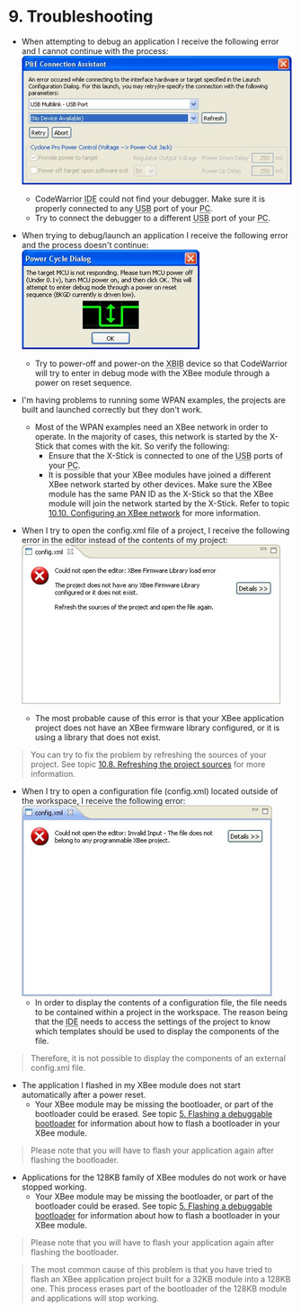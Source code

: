 <h1>9. Troubleshooting</h1>

* When attempting to debug an application I receive the following error and I cannot continue with the process:
![Debugger not found](images/img011c.jpg)
	* CodeWarrior <script type="text/javascript">acronym("IDE")</script><acronym title="Integrated Development Environment">IDE</acronym> could not find your debugger. Make sure it is properly connected to any <script type="text/javascript">acronym("USB")</script><acronym title="Universal Serial Bus">USB</acronym> port of your <script type="text/javascript">acronym("PC")</script><acronym title="Personal Computer">PC</acronym>.
	* Try to connect the debugger to a different <script type="text/javascript">acronym("USB")</script><acronym title="Universal Serial Bus">USB</acronym> port of your <script type="text/javascript">acronym("PC")</script><acronym title="Personal Computer">PC</acronym>.

* When trying to debug/launch an application I receive the following error and the process doesn't continue:
![Reset needed](images/img011d.jpg)
	* Try to power-off and power-on the <script type="text/javascript">acronym("XBIB")</script><acronym title="XBee Interface Board">XBIB</acronym> device so that CodeWarrior will try to enter in debug mode with the XBee module through a power on reset sequence.

* I'm having problems to running some WPAN examples, the projects are built	and launched correctly but they don't work.
	* Most of the WPAN examples need an XBee network in order to operate. In the majority of cases, this network is started by the X-Stick that comes with the kit. So verify the following:
		* Ensure that the X-Stick is connected to one of the <script type="text/javascript">acronym("USB")</script><acronym title="Universal Serial Bus">USB</acronym> ports of your <script type="text/javascript">acronym("PC")</script><acronym title="Personal Computer">PC</acronym>.
		* It is possible that your XBee modules have joined a different XBee network started by other devices. Make sure the XBee module has the same PAN ID as the X-Stick so that the XBee module will join the network started by the X-Stick. Refer to topic [10.10. Configuring an XBee network](tips_tricks.md#1010-configuring-an-xbee-network) for more information.

* When I try to open the config.xml file of a project, I receive the following error in the editor instead of the contents of my project:
![Editor error](images/img011e.jpg)
	* The most probable cause of this error is that your XBee application project does not have an XBee firmware library configured, or it is using a library that does not exist.
> You can try to fix the problem by refreshing the sources of your project. See topic [10.8. Refreshing the project sources](tips_tricks.md#108-refreshing-the-project-sources) for more information.

* When I try to open a configuration file (config.xml) located outside of the workspace, I receive the following error:
![Editor error external](images/img011f.jpg)
	* In order to display the contents of a configuration file, the file needs to be contained within a project in the workspace. The reason being that the <script type="text/javascript">acronym("IDE")</script><acronym title="Integrated Development Environment">IDE</acronym> needs to access the settings of the project to know which templates should be used to display the components of the file.
> Therefore, it is not possible to display the components of an external config.xml file.

* The application I flashed in my XBee module does not start automatically after a power reset.
	* Your XBee module may be missing the bootloader, or part of the bootloader could be erased. See topic [5. Flashing a debuggable bootloader](flashing_bootloader.md) for information about how to flash a bootloader in your XBee module.
> Please note that you will have to flash your application again after flashing the bootloader.

* Applications for the 128KB family of XBee modules do not work or have stopped working.
	* Your XBee module may be missing the bootloader, or part of the bootloader could be erased. See topic [5. Flashing a debuggable bootloader](flashing_bootloader.md) for information about how to flash a bootloader in your XBee module.
> Please note that you will have to flash your application again after flashing the bootloader.

> The most common cause of this problem is that you have tried to flash an XBee application project built for a 32KB module into a 128KB one. This process erases part of the bootloader of the 128KB module and applications will stop working.
